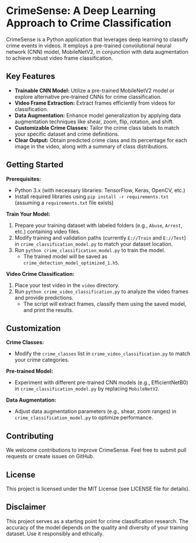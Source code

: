 # CrimeSense: A Deep Learning Approach to Crime Classification

CrimeSense is a Python application that leverages deep learning to classify crime events in videos. It employs a pre-trained convolutional neural network (CNN) model, MobileNetV2, in conjunction with data augmentation to achieve robust video frame classification.

## Key Features

* **Trainable CNN Model:** Utilize a pre-trained MobileNetV2 model or explore alternative pre-trained CNNs for crime classification.
* **Video Frame Extraction:** Extract frames efficiently from videos for classification.
* **Data Augmentation:** Enhance model generalization by applying data augmentation techniques like shear, zoom, flip, rotation, and shift.
* **Customizable Crime Classes:** Tailor the crime class labels to match your specific dataset and crime definitions.
* **Clear Output:** Obtain predicted crime class and its percentage for each image in the video, along with a summary of class distributions.

## Getting Started

**Prerequisites:**

* Python 3.x (with necessary libraries: TensorFlow, Keras, OpenCV, etc.)
* Install required libraries using `pip install -r requirements.txt` (assuming a `requirements.txt` file exists)

**Train Your Model:**

1. Prepare your training dataset with labeled folders (e.g., `Abuse`, `Arrest`, etc.) containing video files.
2. Modify training and validation paths (currently `E://Train` and `E://Test`) in `crime_classification_model.py` to match your dataset location.
3. Run `python crime_classification_model.py` to train the model.
   - The trained model will be saved as `crime_detection_model_optimized_1.h5`.

**Video Crime Classification:**

1. Place your test video in the `video` directory.
2. Run `python crime_video_classification.py` to analyze the video frames and provide predictions.
   - The script will extract frames, classify them using the saved model, and print the results.

## Customization

**Crime Classes:**

- Modify the `crime_classes` list in `crime_video_classification.py` to match your crime categories.

**Pre-trained Model:**

- Experiment with different pre-trained CNN models (e.g., EfficientNetB0) in `crime_classification_model.py` by replacing `MobileNetV2`.

**Data Augmentation:**

- Adjust data augmentation parameters (e.g., shear, zoom ranges) in `crime_classification_model.py` to optimize performance.

## Contributing

We welcome contributions to improve CrimeSense. Feel free to submit pull requests or create issues on GitHub.

## License

This project is licensed under the MIT License (see LICENSE file for details).

## Disclaimer

This project serves as a starting point for crime classification research. The accuracy of the model depends on the quality and diversity of your training dataset. Use it responsibly and ethically.
